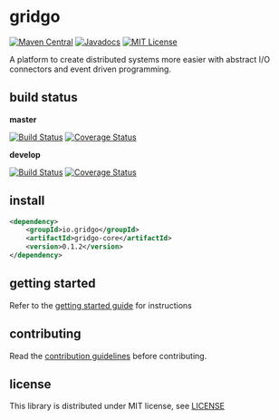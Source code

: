 # gridgo

[![Maven Central](https://img.shields.io/maven-central/v/io.gridgo/gridgo-core.svg?maxAge=604800)](http://mvnrepository.com/artifact/io.gridgo/gridgo-core)
[![Javadocs](http://javadoc.io/badge/io.gridgo/gridgo-core.svg)](http://javadoc.io/doc/io.gridgo/gridgo-core)
[![MIT License](https://img.shields.io/badge/license-MIT-blue.svg)](LICENSE)

A platform to create distributed systems more easier with abstract I/O connectors and event driven programming.

## build status

**master**

[![Build Status](https://travis-ci.org/gridgo/gridgo.svg?branch=master)](https://travis-ci.org/gridgo/gridgo)
[![Coverage Status](https://coveralls.io/repos/github/gridgo/gridgo/badge.svg?branch=master&maxAge=86400)](https://coveralls.io/github/gridgo/gridgo?branch=master)

**develop**

[![Build Status](https://travis-ci.com/gridgo/gridgo.svg?branch=develop)](https://travis-ci.com/gridgo/gridgo)
[![Coverage Status](https://coveralls.io/repos/github/gridgo/gridgo/badge.svg?branch=develop)](https://coveralls.io/github/gridgo/gridgo?branch=develop)

## install

```xml
<dependency>
    <groupId>io.gridgo</groupId>
    <artifactId>gridgo-core</artifactId>
    <version>0.1.2</version>
</dependency>
```

## getting started

Refer to the [getting started guide](https://github.com/gridgo/gridgo/wiki/getting-started) for instructions

## contributing

Read the [contribution guidelines](https://github.com/gridgo/gridgo/wiki/contribution-guideline) before contributing.

## license

This library is distributed under MIT license, see [LICENSE](LICENSE)
